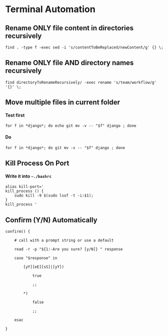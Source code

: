 # Terminal Automation

## Rename ONLY file content in directories recursively

```
find . -type f -exec sed -i 's/contentToBeReplaced/newContent/g' {} \;
``` 

## Rename ONLY file AND directory names recursively

```
find directoryToRenameRecursively/ -exec rename 's/team/workflow/g' '{}' \;
```



## Move multiple files in current folder


#### Test first

```
for f in *django*; do echo git mv -v -- "$f" django ; done
```

#### Do
```
for f in *django*; do git mv -v -- "$f" django ; done
```

## Kill Process On Port

#### Write it into `~./bashrc`
```
alias kill-port='
kill_process () {     
    sudo kill -9 $(sudo lsof -t -i:$1); 
}
kill_process '
```

## Confirm (Y/N) Automatically

```
confirm() {

    # call with a prompt string or use a default

    read -r -p "${1:-Are you sure? [y/N]} " response

    case "$response" in

        [yY][eE][sS]|[yY])

            true

            ;;

        *)

            false

            ;;

    esac

}
```
